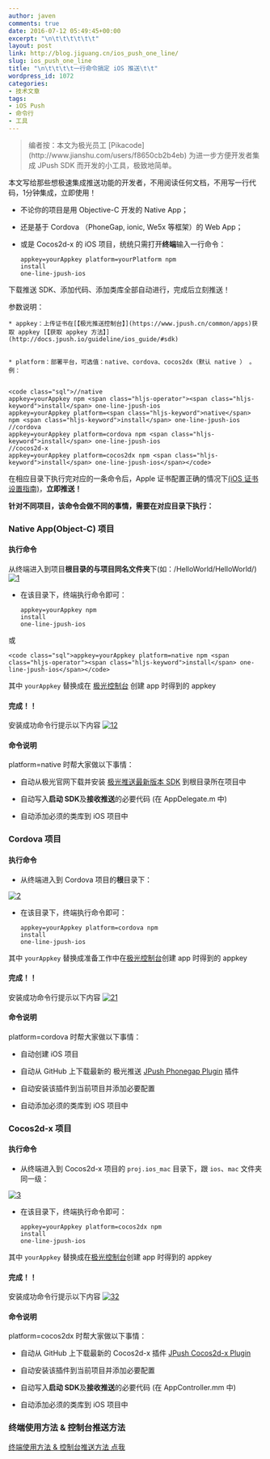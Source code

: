 ```yaml
---
author: javen
comments: true
date: 2016-07-12 05:49:45+00:00
excerpt: "\n\t\t\t\t\t\t"
layout: post
link: http://blog.jiguang.cn/ios_push_one_line/
slug: ios_push_one_line
title: "\n\t\t\t\t一行命令搞定 iOS 推送\t\t"
wordpress_id: 1072
categories:
- 技术文章
tags:
- iOS Push
- 命令行
- 工具
---
```



				

<blockquote>编者按：本文为极光员工 [Pikacode](http://www.jianshu.com/users/f8650cb2b4eb) 为进一步方便开发者集成 JPush SDK 而开发的小工具，极致地简单。</blockquote>


本文写给那些想极速集成推送功能的开发者，不用阅读任何文档，不用写一行代码，1分钟集成，立即使用！



	
  * 不论你的项目是用 Objective-C 开发的 Native App；

	
  * 还是基于 Cordova （PhoneGap, ionic, We5x 等框架）的 Web App；

	
  * 或是 Cocos2d-x 的 iOS 项目，统统只需打开**终端**输入一行命令：

    
    <code class="sql">appkey=yourAppkey platform=yourPlatform npm <span class="hljs-operator"><span class="hljs-keyword">install</span> one-line-jpush-ios</span></code>


下载推送 SDK、添加代码、添加类库全部自动进行，完成后立刻推送！

参数说明：

	
    * appkey：上传证书在[【极光推送控制台】](https://www.jpush.cn/common/apps)获取 appkey [【获取 appkey 方法】](http://docs.jpush.io/guideline/ios_guide/#sdk)

	
    * platform：部署平台，可选值：native、cordova、cocos2dx（默认 native ） 。例：

    
    <code class="sql">//native
    appkey=yourAppkey npm <span class="hljs-operator"><span class="hljs-keyword">install</span> one-line-jpush-ios
    appkey=yourAppkey platform=<span class="hljs-keyword">native</span> npm <span class="hljs-keyword">install</span> one-line-jpush-ios
    //cordova
    appkey=yourAppkey platform=cordova npm <span class="hljs-keyword">install</span> one-line-jpush-ios
    //cocos2d-x
    appkey=yourAppkey platform=cocos2dx npm <span class="hljs-keyword">install</span> one-line-jpush-ios</span></code>








在相应目录下执行完对应的一条命令后，Apple 证书配置正确的情况下[(iOS 证书设置指南)](http://docs.jpush.io/client/ios_tutorials/#ios_1)，**立即推送！**

**针对不同项目，该命令会做不同的事情，需要在对应目录下执行：**


### Native App(Object-C) 项目




#### 执行命令


从终端进入到项目**根目录的与项目同名文件夹**下(如：/HelloWorld/HelloWorld/)
[![1](http://blog.jiguang.cn/wp-content/uploads/2016/07/1.jpg)](http://blog.jiguang.cn/wp-content/uploads/2016/07/1.jpg)



	
  * 在该目录下，终端执行命令即可：

    
    <code class="sql">appkey=yourAppkey npm <span class="hljs-operator"><span class="hljs-keyword">install</span> one-line-jpush-ios</span></code>


或

    
    <code class="sql">appkey=yourAppkey platform=native npm <span class="hljs-operator"><span class="hljs-keyword">install</span> one-line-jpush-ios</span></code>


其中 `yourAppkey` 替换成在 [极光控制台](https://www.jpush.cn/common/apps) 创建 app 时得到的 appkey




#### 完成！！


安装成功命令行提示以下内容 [![12](http://blog.jiguang.cn/wp-content/uploads/2016/07/12.jpg)](http://blog.jiguang.cn/wp-content/uploads/2016/07/12.jpg)


#### 命令说明


platform=native 时帮大家做以下事情：



	
  * 自动从极光官网下载并安装 [极光推送最新版本 SDK](http://docs.jpush.io/updates/#jpush-ios-sdk-v217) 到根目录所在项目中

	
  * 自动写入**启动 SDK**及**接收推送**的必要代码 (在 AppDelegate.m 中)

	
  * 自动添加必须的类库到 iOS 项目中




### Cordova 项目




#### 执行命令





	
  * 从终端进入到 Cordova 项目的**根**目录下：


[![2](http://blog.jiguang.cn/wp-content/uploads/2016/07/2.png)](http://blog.jiguang.cn/wp-content/uploads/2016/07/2.png)


	
  * 在该目录下，终端执行命令即可：

    
    <code class="sql">appkey=yourAppkey platform=cordova npm <span class="hljs-operator"><span class="hljs-keyword">install</span> one-line-jpush-ios</span></code>


其中 `yourAppkey` 替换成准备工作中在[极光控制台](https://www.jpush.cn/common/apps)创建 app 时得到的 appkey




#### 完成！！


安装成功命令行提示以下内容 [![21](http://blog.jiguang.cn/wp-content/uploads/2016/07/21.jpg)](http://blog.jiguang.cn/wp-content/uploads/2016/07/21.jpg)


#### 命令说明


platform=cordova 时帮大家做以下事情：



	
  * 自动创建 iOS 项目

	
  * 自动从 GitHub 上下载最新的 极光推送 [JPush Phonegap Plugin](https://github.com/jpush/jpush-phonegap-plugin) 插件

	
  * 自动安装该插件到当前项目并添加必要配置

	
  * 自动添加必须的类库到 iOS 项目中




### Cocos2d-x 项目




#### 执行命令





	
  * 从终端进入到 Cocos2d-x 项目的 `proj.ios_mac` 目录下，跟 `ios`、`mac` 文件夹同一级：




[![3](http://blog.jiguang.cn/wp-content/uploads/2016/07/3.png)](http://blog.jiguang.cn/wp-content/uploads/2016/07/3.png)





	
  * 在该目录下，终端执行命令即可：

    
    <code class="sql">appkey=yourAppkey platform=cocos2dx npm <span class="hljs-operator"><span class="hljs-keyword">install</span> one-line-jpush-ios</span></code>


其中 `yourAppkey` 替换成在[极光控制台](https://www.jpush.cn/common/apps)创建 app 时得到的 appkey




#### 完成！！


安装成功命令行提示以下内容
[![32](http://blog.jiguang.cn/wp-content/uploads/2016/07/32.jpg)](http://blog.jiguang.cn/wp-content/uploads/2016/07/32.jpg)


#### 命令说明


platform=cocos2dx 时帮大家做以下事情：



	
  * 自动从 GitHub 上下载最新的 Cocos2d-x 插件 [JPush Cocos2d-x Plugin](https://github.com/jpush/jpush-cocos2d-x-plugin)

	
  * 自动安装该插件到当前项目并添加必要配置

	
  * 自动写入**启动 SDK**及**接收推送**的必要代码 (在 AppController.mm 中)

	
  * 自动添加必须的类库到 iOS 项目中




### 终端使用方法 & 控制台推送方法


[终端使用方法 & 控制台推送方法 点我](https://github.com/Yasashi/one-line-jpush)

		
